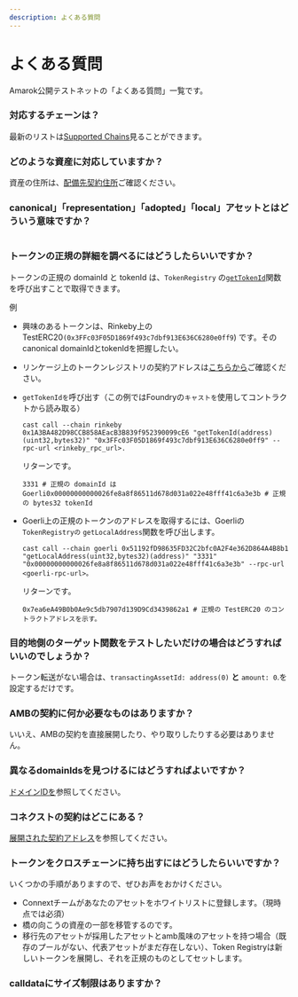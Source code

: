 ```yaml
---
description: よくある質問
---
```


# よくある質問

Amarok公開テストネットの「よくある質問」一覧です。

### 対応するチェーンは？

最新のリストは[Supported Chains](https://docs.connext.network/basics/chains#supported-chains)見ることができます。

### どのような資産に対応していますか？

資産の住所は、[配備先契約住所](https://docs.connext.network/developers/testing-against-testnet#deployed-contract-addresses)ご確認ください。

### canonical」「representation」「adopted」「local」アセットとはどういう意味ですか？

<figure><img src="https://docs.connext.network/img/faq/assets.png" alt=""><figcaption></figcaption></figure>

### トークンの正規の詳細を調べるにはどうしたらいいですか？

トークンの正規の domainId と tokenId は、`TokenRegistry` の[`getTokenId`](https://github.com/connext/nxtp/blob/3d0af2251b2d8d244d2617be6fb738c09a571022/packages/deployments/contracts/contracts/core/connext/helpers/TokenRegistry.sol#L176)関数を呼び出すことで取得できます。

例

* 興味のあるトークンは、Rinkeby上のTestERC20`(0x3FFc03F05D1869f493c7dbf913E636C6280e0ff9`) です。そのcanonical domainIdとtokenIdを把握したい。
* リンケージ上のトークンレジストリの契約アドレスは[こちらから](https://docs.connext.network/developers/testing-against-testnet#deployed-contract-addresses)ご確認ください。
*   `getTokenIdを`呼び出す（この例ではFoundryの`キャストを`使用してコントラクトから読み取る）

    ```
    cast call --chain rinkeby 0x1A3BA482D98CCB858AEacB3B839f952390099cE6 "getTokenId(address)(uint32,bytes32)" "0x3FFc03F05D1869f493c7dbf913E636C6280e0ff9" --rpc-url <rinkeby_rpc_url>.
    ```

    リターンです。

    ```
    3331 # 正規の domainId は Goerli0x00000000000026fe8a8f86511d678d031a022e48fff41c6a3e3b # 正規の bytes32 tokenId
    ```
*   Goerli上の正規のトークンのアドレスを取得するには、Goerliの`TokenRegistryの` `getLocalAddress`関数を呼び出します。

    ```
    cast call --chain goerli 0x51192fD98635FD32C2bfc0A2F4e362D864A4B8b1 "getLocalAddress(uint32,bytes32)(address)" "3331" "0x00000000000026fe8a8f86511d678d031a022e48fff41c6a3e3b" --rpc-url <goerli-rpc-url>。
    ```

    リターンです。

    ```
    0x7ea6eA49B0b0Ae9c5db7907d139D9Cd3439862a1 # 正規の TestERC20 のコントラクトアドレスを示す。
    ```

### 目的地側のターゲット関数をテストしたいだけの場合はどうすればいいのでしょうか？

トークン転送がない場合は、`transactingAssetId: address(0)` **と** `amount: 0`.を設定するだけです。

### AMBの契約に何か必要なものはありますか？

いいえ、AMBの契約を直接展開したり、やり取りしたりする必要はありません。

### 異なるdomainIdsを見つけるにはどうすればよいですか？

[ドメインIDを](https://docs.connext.network/developers/testing-against-testnet#domain-ids)参照してください。

### コネクストの契約はどこにある？

[展開された契約アドレス](https://docs.connext.network/developers/testing-against-testnet#deployed-contract-addresses)を参照してください。

### トークンをクロスチェーンに持ち出すにはどうしたらいいですか？

いくつかの手順がありますので、ぜひお声をおかけください。

* Connextチームがあなたのアセットをホワイトリストに登録します。（現時点では必須）
* 橋の向こうの資産の一部を移管するのです。
* 移行先のアセットが採用したアセットとamb風味のアセットを持つ場合（既存のプールがない、代表アセットがまだ存在しない）、Token Registryは新しいトークンを展開し、それを正規のものとしてセットします。

### calldataにサイズ制限はありますか？ <a href="#are-there-size-limits-to-calldata" id="are-there-size-limits-to-calldata"></a>
